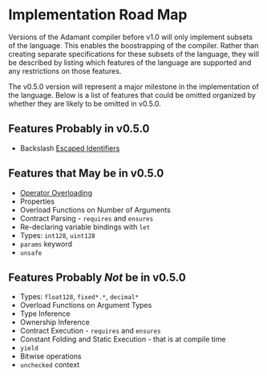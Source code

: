 # Implementation Road Map
Versions of the Adamant compiler before v1.0 will only implement subsets of the language.  This enables the boostrapping of the compiler.  Rather than creating separate specifications for these subsets of the language, they will be described by listing which features of the language are supported and any restrictions on those features.

The v0.5.0 version will represent a major milestone in the implementation of the language. Below is a list of features that could be omitted organized by whether they are likely to be omitted in v0.5.0.

## Features Probably in v0.5.0
  * Backslash [Escaped Identifiers](escaped-identifiers.md)

## Features that May be in v0.5.0
  * [Operator Overloading](operator-overloading.md)
  * Properties
  * Overload Functions on Number of Arguments
  * Contract Parsing - `requires` and `ensures`
  * Re-declaring variable bindings with `let`
  * Types: `int128`, `uint128`
  * `params` keyword
  * `unsafe`

## Features Probably *Not* be in v0.5.0
  * Types: `float128`, `fixed*.*`, `decimal*`
  * Overload Functions on Argument Types
  * Type Inference
  * Ownership Inference
  * Contract Execution - `requires` and `ensures`
  * Constant Folding and Static Execution - that is at compile time
  * `yield`
  * Bitwise operations
  * `unchecked` context
